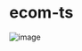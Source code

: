 # ecom-ts

![image](https://user-images.githubusercontent.com/125602529/230770741-1712e0d4-75ad-42c8-a9a9-feabbf5826b3.png)
